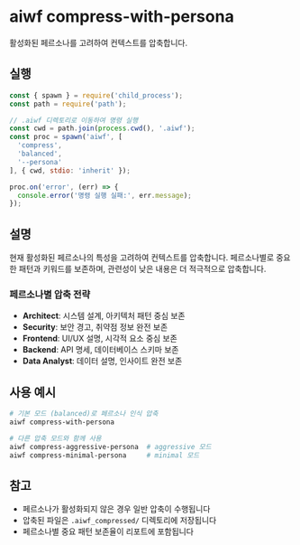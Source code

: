 # aiwf compress-with-persona

활성화된 페르소나를 고려하여 컨텍스트를 압축합니다.

## 실행

```javascript
const { spawn } = require('child_process');
const path = require('path');

// .aiwf 디렉토리로 이동하여 명령 실행
const cwd = path.join(process.cwd(), '.aiwf');
const proc = spawn('aiwf', [
  'compress',
  'balanced',
  '--persona'
], { cwd, stdio: 'inherit' });

proc.on('error', (err) => {
  console.error('명령 실행 실패:', err.message);
});
```

## 설명

현재 활성화된 페르소나의 특성을 고려하여 컨텍스트를 압축합니다. 페르소나별로 중요한 패턴과 키워드를 보존하며, 관련성이 낮은 내용은 더 적극적으로 압축합니다.

### 페르소나별 압축 전략

- **Architect**: 시스템 설계, 아키텍처 패턴 중심 보존
- **Security**: 보안 경고, 취약점 정보 완전 보존
- **Frontend**: UI/UX 설명, 시각적 요소 중심 보존
- **Backend**: API 명세, 데이터베이스 스키마 보존
- **Data Analyst**: 데이터 설명, 인사이트 완전 보존

## 사용 예시

```bash
# 기본 모드 (balanced)로 페르소나 인식 압축
aiwf compress-with-persona

# 다른 압축 모드와 함께 사용
aiwf compress-aggressive-persona  # aggressive 모드
aiwf compress-minimal-persona     # minimal 모드
```

## 참고

- 페르소나가 활성화되지 않은 경우 일반 압축이 수행됩니다
- 압축된 파일은 `.aiwf_compressed/` 디렉토리에 저장됩니다
- 페르소나별 중요 패턴 보존율이 리포트에 포함됩니다
